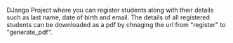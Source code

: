 DJango Project where you can register students along with their details such as last name, date of birth and email. The details of all registered students can be downloaded as a pdf by chnaging the url from "register" to "generate_pdf".
